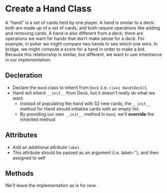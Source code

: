 # Create a Hand Class
A "hand" is a set of cards held by one player. A hand is similar to a deck: both are made up of a set of cards, and both require operations like adding and removing cards. A hand is also different from a deck; there are operations we want for hands that don’t make sense for a deck. For example, in poker we might compare two hands to see which one wins. In bridge, we might compute a score for a hand in order to make a bid. Because this relationship is similar, but different, we want to use inheritance in our implementation.

## Decleration
- Declare the `Hand` class to inherit from `Deck` (i.e. `class Hand(Deck)`).
- Hand will inherit `__init__` from Deck, but it doesn't really do what we want.
  - Instead of populating the hand with 52 new cards, the `__init__` method for Hand should initialize cards with an empty list.
  - By providing our own `__init__` method in `Hand`, we'll **override** the inherited method

## Attributes
- Add an additional attribute `label`. 
- This attribute should be passed as an argument (i.e. label=''), and then assigned to self
 
 ## Methods
 We'll leave the implementation as is for now.
 
